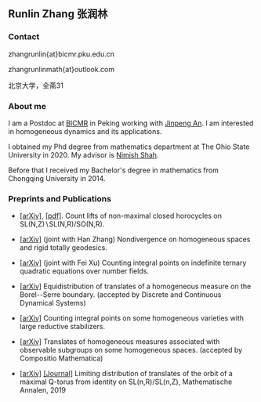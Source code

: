 ## Runlin Zhang 张润林

### Contact

zhangrunlin{at}bicmr.pku.edu.cn

zhangrunlinmath{at}outlook.com

北京大学，全斋31


### About me
I am a Postdoc at [BICMR](http://bicmr.pku.edu.cn) in Peking working with [Jinpeng An](https://www.math.pku.edu.cn/teachers/anjp/).  I am interested in homogeneous dynamics and its applications.  

I obtained my Phd degree from mathematics department at The Ohio State University in 2020.  My advisor is [Nimish Shah](https://people.math.osu.edu/shah.595/).

Before that I received my Bachelor's degree in mathematics from Chongqing University in 2014.

### Preprints and Publications

- [[arXiv]](https://arxiv.org/abs/2111.09584), [[pdf]](https://runlinzhang.github.io/main.pdf?raw=true).  Count lifts of non-maximal closed horocycles on SL(N,Z)∖SL(N,R)/SO(N,R).

- [[arXiv]](https://arxiv.org/abs/2111.02002) (joint with Han Zhang) Nondivergence on homogeneous spaces and rigid totally geodesics.

- [[arXiv]](https://arxiv.org/abs/2103.10707) (joint with Fei Xu) Counting integral points on indefinite ternary quadratic equations over number fields. 

- [[arXiv]](https://arxiv.org/abs/2012.07468) Equidistribution of translates of a homogeneous measure on the Borel--Serre boundary. (accepted by Discrete and Continuous Dynamical Systems)

- [[arXiv]](https://arxiv.org/abs/2012.00178) Counting integral points on some homogeneous varieties with large reductive stabilizers.

- [[arXiv]](https://arxiv.org/abs/1909.02666) Translates of homogeneous measures associated with observable subgroups on some homogeneous spaces. (accepted by Compositio Mathematica)

- [[arXiv]](https://arxiv.org/abs/1804.00226) [[Journal]](https://link.springer.com/article/10.1007%2Fs00208-019-01896-3) Limiting distribution of translates of the orbit of a maximal Q-torus from identity on SL(n,R)/SL(n,Z),  Mathematische Annalen, 2019
 
